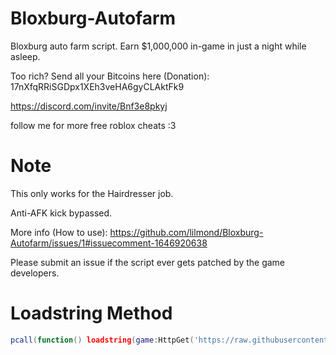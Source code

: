 # Bloxburg-Autofarm
Bloxburg auto farm script. Earn $1,000,000 in-game in just a night while asleep.

Too rich? Send all your Bitcoins here (Donation): 17nXfqRRiSGDpx1XEh3veHA6gyCLAktFk9

https://discord.com/invite/Bnf3e8pkyj

follow me for more free roblox cheats :3

# Note
This only works for the Hairdresser job.

Anti-AFK kick bypassed.

More info (How to use): https://github.com/lilmond/Bloxburg-Autofarm/issues/1#issuecomment-1646920638

Please submit an issue if the script ever gets patched by the game developers.

# Loadstring Method
```lua
pcall(function() loadstring(game:HttpGet('https://raw.githubusercontent.com/lilmond/Bloxburg-Autofarm/refs/heads/main/bloxburg_autofarm_v1.lua'))() end)
```
